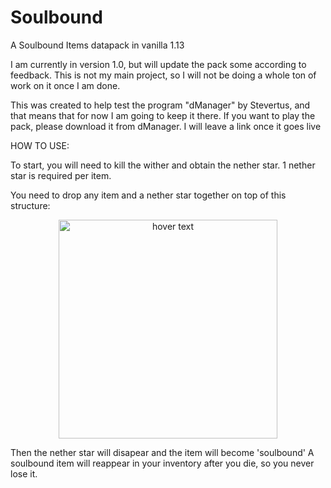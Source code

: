 # Soulbound
A Soulbound Items datapack in vanilla 1.13

I am currently in version 1.0, but will update the pack some according to feedback. This is not my main project, so I will not be doing a 
whole ton of work on it once I am done.

This was created to help test the program "dManager" by Stevertus, and that means that for now I am going to keep it there. If you want
to play the pack, please download it from dManager. I will leave a link once it goes live

HOW TO USE:

To start, you will need to kill the wither and obtain the nether star. 1 nether star is required per item.

You need to drop any item and a nether star together on top of this structure:
<p align="center">
  <img src="https://imgur.com/fkszvYx" width="350" title="hover text">
</p>

Then the nether star will disapear and the item will become 'soulbound'
A soulbound item will reappear in your inventory after you die, so you never lose it.


